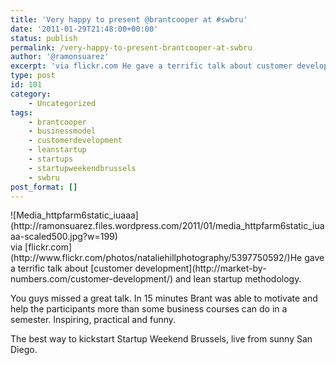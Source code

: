 ```yaml
---
title: 'Very happy to present @brantcooper at #swbru'
date: '2011-01-29T21:48:00+00:00'
status: publish
permalink: /very-happy-to-present-brantcooper-at-swbru
author: '@ramonsuarez'
excerpt: 'via flickr.com He gave a terrific talk about customer development and lean startup methodology. You guys missed a great talk. In 15 minutes Brant was able to motivate and help the participants more than some business courses can do in a semester. ...'
type: post
id: 101
category:
    - Uncategorized
tags:
    - brantcooper
    - businessmodel
    - customerdevelopment
    - leanstartup
    - startups
    - startupweekendbrussels
    - swbru
post_format: []
---
```

<div class="p_embed p_image_embed">![Media_httpfarm6static_iuaaa](http://ramonsuarez.files.wordpress.com/2011/01/media_httpfarm6static_iuaaa-scaled500.jpg?w=199)</div>via [flickr.com](http://www.flickr.com/photos/nataliehillphotography/5397750592/)</div>He gave a terrific talk about [customer development](http://market-by-numbers.com/customer-development/) and lean startup methodology.

You guys missed a great talk. In 15 minutes Brant was able to motivate and help the participants more than some business courses can do in a semester. Inspiring, practical and funny.

The best way to kickstart Startup Weekend Brussels, live from sunny San Diego.

</div>